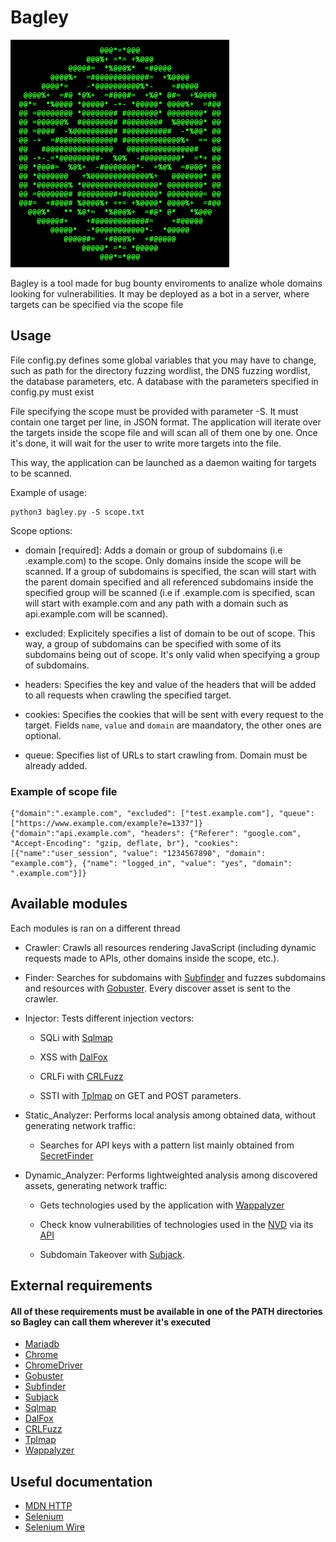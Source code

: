# Bagley

<img src="/git%20resources/logo.png" width="350">

Bagley is a tool made for bug bounty enviroments to analize whole domains looking for vulnerabilities. It may be deployed as a bot in a server, where targets can be specified via the scope file

## Usage

File config.py defines some global variables that you may have to change, such as path for the directory fuzzing wordlist, the DNS fuzzing wordlist, the database parameters, etc. A database with the parameters specified in config.py must exist

File specifying the scope must be provided with parameter -S. It must contain one target per line, in JSON format. The application will iterate over the targets inside the scope file and will scan all of them one by one. Once it's done, it will wait for the user to write more targets into the file.

This way, the application can be launched as a daemon waiting for targets to be scanned.

Example of usage:

    python3 bagley.py -S scope.txt

Scope options:

*   domain \[required\]: Adds a domain or group of subdomains (i.e .example.com) to the scope. Only domains inside the scope will be scanned. If a group of subdomains is specified, the scan will start with the parent domain specified and all referenced subdomains inside the specified group will be scanned (i.e if .example.com is specified, scan will start with example.com and any path with a domain such as api.example.com will be scanned).

*   excluded: Explicitely specifies a list of domain to be out of scope. This way, a group of subdomains can be specified with some of its subdomains being out of scope. It's only valid when specifying a group of subdomains.

*   headers: Specifies the key and value of the headers that will be added to all requests when crawling the specified target.

*   cookies: Specifies the cookies that will be sent with every request to the target. Fields `name`, `value` and `domain` are maandatory, the other ones are optional.

*   queue: Specifies list of URLs to start crawling from. Domain must be already added.

### Example of scope file

    {"domain":".example.com", "excluded": ["test.example.com"], "queue": ["https://www.example.com/example?e=1337"]}
    {"domain":"api.example.com", "headers": {"Referer": "google.com", "Accept-Encoding": "gzip, deflate, br"}, "cookies": [{"name":"user_session", "value": "1234567890", "domain": "example.com"}, {"name": "logged_in", "value": "yes", "domain": ".example.com"}]}

## Available modules

Each modules is ran on a different thread

*   Crawler: Crawls all resources rendering JavaScript (including dynamic requests made to APIs, other domains inside the scope, etc.).

*   Finder: Searches for subdomains with [Subfinder](https://github.com/projectdiscovery/subfinder) and fuzzes subdomains and resources with [Gobuster](https://github.com/OJ/gobuster). Every discover asset is sent to the crawler.

*   Injector: Tests different injection vectors:

    *   SQLi with [Sqlmap](https://github.com/sqlmapproject/sqlmap)

    *   XSS with [DalFox](https://github.com/hahwul/dalfox)

    *   CRLFi with [CRLFuzz](https://github.com/dwisiswant0/crlfuzz)

    *   SSTI with [Tplmap](https://github.com/epinna/tplmap) on GET and POST parameters.

*   Static_Analyzer: Performs local analysis among obtained data, without generating network traffic:

    *   Searches for API keys with a pattern list mainly obtained from [SecretFinder](https://github.com/m4ll0k/SecretFinder)

*   Dynamic_Analyzer: Performs lightweighted analysis among discovered assets, generating network traffic:

    *   Gets technologies used by the application with [Wappalyzer](https://github.com/AliasIO/wappalyzer)

    *   Check know vulnerabilities of technologies used in the [NVD](https://nvd.nist.gov/) via its [API](https://nvd.nist.gov/developers/products)

    *   Subdomain Takeover with [Subjack](https://github.com/haccer/subjack).


## External requirements

#### All of these requirements must be available in one of the PATH directories so Bagley can call them wherever it's executed

*   [Mariadb](https://mariadb.com/)
*   [Chrome](https://www.google.com/chrome/)
*   [ChromeDriver](https://chromedriver.chromium.org/downloads)
*   [Gobuster](https://github.com/OJ/gobuster)
*   [Subfinder](https://github.com/projectdiscovery/subfinder)
*   [Subjack](https://github.com/haccer/subjack)
*   [Sqlmap](https://github.com/sqlmapproject/sqlmap)
*   [DalFox](https://github.com/hahwul/dalfox)
*   [CRLFuzz](https://github.com/dwisiswant0/crlfuzz)
*   [Tplmap](https://github.com/epinna/tplmap)
*   [Wappalyzer](https://github.com/AliasIO/wappalyzer)

## Useful documentation

*   [MDN HTTP](https://developer.mozilla.org/en-US/docs/Web/HTTP)
*   [Selenium](https://selenium-python.readthedocs.io/)
*   [Selenium Wire](https://github.com/wkeeling/selenium-wire)
